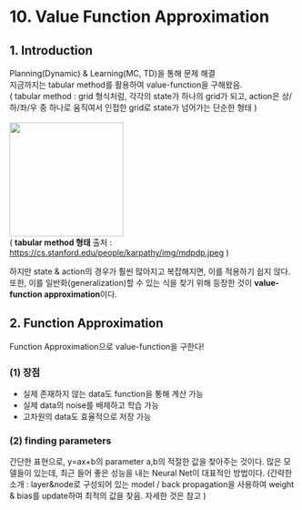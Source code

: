 # 10. Value Function Approximation
## 1. Introduction
Planning(Dynamic) & Learning(MC, TD)을 통해 문제 해결 </br>
지금까지는 tabular method를 활용하여 value-function을 구해왔음. </br>
( tabular method : grid 형식처럼, 각각의 state가 하나의 grid가 되고, action은 상/하/좌/우 중 하나로 움직여서 인접한 grid로 state가 넘어가는 단순한 형태 )</br></br>
<img src="https://cs.stanford.edu/people/karpathy/img/mdpdp.jpeg" width="200" /> </br>
( **tabular method 형태** 출처 : https://cs.stanford.edu/people/karpathy/img/mdpdp.jpeg )

하지만 state & action의 경우가 훨씬 많아지고 복잡해지면, 이를 적용하기 쉽지 않다. 
또한, 이를 일반화(generalization)할 수 있는 식을 찾기 위해 등장한 것이 **value-function approximation**이다.

## 2. Function Approximation
Function Approximation으로 value-function을 구한다!
### (1) 장점
- 실제 존재하지 않는 data도 function을 통해 계산 가능
- 실제 data의 noise를 배제하고 학습 가능
- 고차원의 data도 효율적으로 저장 가능

### (2) finding parameters
간단한 표현으로, y=ax+b의 parameter a,b의 적절한 값을 찾아주는 것이다. 많은 모델들이 있는데, 최근 들어 좋은 성능을 내는 Neural Net이 대표적인
방법이다. (간략한 소개 : layer&node로 구성되어 있는 model / back propagation을 사용하여 weight & bias를 update하여 최적의 값을 찾음. 자세한 것은 
 참고 )

